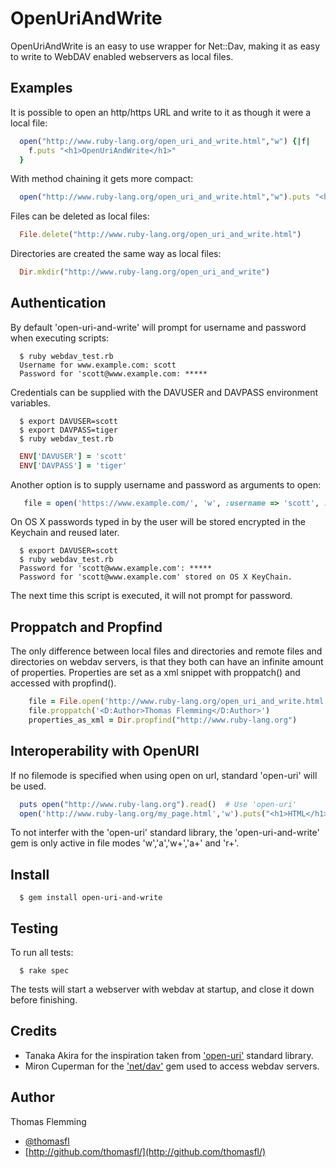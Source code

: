OpenUriAndWrite
===============

OpenUriAndWrite is an easy to use wrapper for Net::Dav, making it as easy to write to WebDAV enabled webservers as local files.

Examples
--------

It is possible to open an http/https URL and write to it as though it were a local file:

```ruby
  open("http://www.ruby-lang.org/open_uri_and_write.html","w") {|f|
    f.puts "<h1>OpenUriAndWrite</h1>"
  }
```

With method chaining it gets more compact:

```ruby
  open("http://www.ruby-lang.org/open_uri_and_write.html","w").puts "<h1>OpenUriAndWrite</h1>"
```

Files can be deleted as local files:

```ruby
  File.delete("http://www.ruby-lang.org/open_uri_and_write.html")
```

Directories are created the same way as local files:

```ruby
  Dir.mkdir("http://www.ruby-lang.org/open_uri_and_write")
```

Authentication
--------------

By default 'open-uri-and-write' will prompt for username and password when executing scripts:

```
  $ ruby webdav_test.rb
  Username for www.example.com: scott
  Password for 'scott@www.example.com: *****
```

Credentials can be supplied with the DAVUSER and DAVPASS environment variables.

```
  $ export DAVUSER=scott
  $ export DAVPASS=tiger
  $ ruby webdav_test.rb
```

```ruby
  ENV['DAVUSER'] = 'scott'
  ENV['DAVPASS'] = 'tiger'
```

Another option is to supply username and password as arguments to open:

```ruby
   file = open('https://www.example.com/', 'w', :username => 'scott', :password => 'tiger')
```

On OS X passwords typed in by the user will be stored encrypted in the Keychain and reused later.

```
  $ export DAVUSER=scott
  $ ruby webdav_test.rb
  Password for 'scott@www.example.com': *****
  Password for 'scott@www.example.com' stored on OS X KeyChain.
```

The next time this script is executed, it will not prompt for password.

Proppatch and Propfind
----------------------

The only difference between local files and directories and remote files and directories on webdav servers, is that they both can have an infinite amount of properties. Properties are set as a xml snippet with proppatch() and accessed with propfind().

```ruby
    file = File.open('http://www.ruby-lang.org/open_uri_and_write.html','w')
    file.proppatch('<D:Author>Thomas Flemming</D:Author>')
    properties_as_xml = Dir.propfind("http://www.ruby-lang.org")
```

Interoperability with OpenURI
-----------------------------

If no filemode is specified when using open on url, standard 'open-uri' will be used.

```ruby
  puts open("http://www.ruby-lang.org").read()  # Use 'open-uri'
  open('http://www.ruby-lang.org/my_page.html','w').puts("<h1>HTML</h1>") # Use 'open-uri-and-write'
```

To not interfer with the 'open-uri' standard library, the 'open-uri-and-write' gem is only active in file modes 'w','a','w+','a+' and 'r+'.

Install
-------

```
  $ gem install open-uri-and-write
```

Testing
-------
To run all tests:

```
  $ rake spec
```

The tests will start a webserver with webdav at startup, and close it down before finishing.

Credits
-------

  * Tanaka Akira for the inspiration taken from ['open-uri'](https://github.com/ruby/ruby/blob/trunk/lib/open-uri.rb) standard library.
  * Miron Cuperman for the ['net/dav'](https://github.com/devrandom/net_dav) gem used to access webdav servers.

Author
------

Thomas Flemming

  * [@thomasfl](https://twitter.com/#!/thomasfl)
  * [http://github.com/thomasfl/](http://github.com/thomasfl/)
